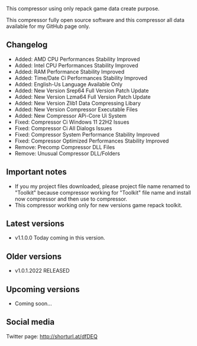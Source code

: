 This compressor using only repack game data create purpose.

This compressor fully open source software and this compressor all data available for my GitHub page only.

Changelog
-----------------------------------------------
- Added: AMD CPU Performances Stability Improved
- Added: Intel CPU Performances Stability Improved
- Added: RAM Performance Stability Improved
- Added: Time/Date Ci Performances Stability Improved
- Added: English-Us Language Available Only
- Added: New Version Srep64 Full Version Patch Update
- Added: New Version Lzma64 Full Version Patch Update
- Added: New Version Zlib1 Data Compressing Libary
- Added: New Version Compressor Executable Files 
- Added: New Compressor APi-Core Ui System
- Fixed: Compressor Ci Windows 11 22H2 Issues
- Fixed: Compressor Ci All Dialogs Issues
- Fixed: Compressor System Performance Stability Improved
- Fixed: Compressor Optimized Performances Stability Improved
- Remove: Precomp Compressor DLL Files
- Remove: Unusual Compressor DLL/Folders

Important notes
-----------------------------------------------
- If you my project files downloaded, please project file name renamed to "Toolkit" because compressor working for "Toolkit" file name and install now compressor and then use to compressor.
- This compressor working only for new versions game repack toolkit.

Latest versions
-----------------------------------------------
- v1.1.0.0 Today coming in this version.

Older versions
-----------------------------------------------
- v1.0.1.2022 RELEASED

Upcoming versions
-----------------------------------------------
- Coming soon...

Social media
-----------------------------------------------
Twitter page: http://shorturl.at/dfDEQ
